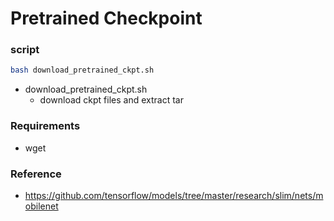 # Pretrained Checkpoint

### script
```bash
bash download_pretrained_ckpt.sh
```
 - download_pretrained_ckpt.sh
    - download ckpt files and extract tar
    
### Requirements
 - wget

### Reference
 - https://github.com/tensorflow/models/tree/master/research/slim/nets/mobilenet

